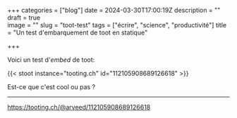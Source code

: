 +++
categories = ["blog"]
date = 2024-03-30T17:00:19Z
description = ""
draft = true  
image = ""
slug = "toot-test"
tags = ["écrire", "science", "productivité"]
title = "Un test d'embarquement de toot en statique"

+++

Voici un test d'_embed_ de toot:

{{< stoot instance="tooting.ch" id="112105908689126618" >}}

Est-ce que c'est cool ou pas ?

---

https://tooting.ch/@arveed/112105908689126618

